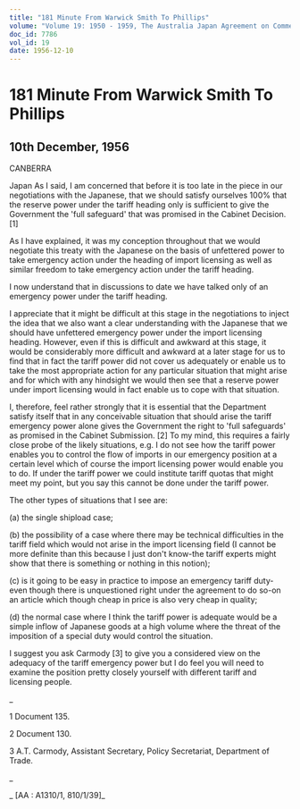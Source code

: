 ```yaml
---
title: "181 Minute From Warwick Smith To Phillips"
volume: "Volume 19: 1950 - 1959, The Australia Japan Agreement on Commerce"
doc_id: 7786
vol_id: 19
date: 1956-12-10
---
```


# 181 Minute From Warwick Smith To Phillips

## 10th December, 1956

CANBERRA

Japan As I said, I am concerned that before it is too late in the piece in our negotiations with the Japanese, that we should satisfy ourselves 100% that the reserve power under the tariff heading only is sufficient to give the Government the 'full safeguard' that was promised in the Cabinet Decision. [1]

As I have explained, it was my conception throughout that we would negotiate this treaty with the Japanese on the basis of unfettered power to take emergency action under the heading of import licensing as well as similar freedom to take emergency action under the tariff heading.

I now understand that in discussions to date we have talked only of an emergency power under the tariff heading.

I appreciate that it might be difficult at this stage in the negotiations to inject the idea that we also want a clear understanding with the Japanese that we should have unfettered emergency power under the import licensing heading. However, even if this is difficult and awkward at this stage, it would be considerably more difficult and awkward at a later stage for us to find that in fact the tariff power did not cover us adequately or enable us to take the most appropriate action for any particular situation that might arise and for which with any hindsight we would then see that a reserve power under import licensing would in fact enable us to cope with that situation.

I, therefore, feel rather strongly that it is essential that the Department satisfy itself that in any conceivable situation that should arise the tariff emergency power alone gives the Government the right to 'full safeguards' as promised in the Cabinet Submission. [2] To my mind, this requires a fairly close probe of the likely situations, e.g. I do not see how the tariff power enables you to control the flow of imports in our emergency position at a certain level which of course the import licensing power would enable you to do. If under the tariff power we could institute tariff quotas that might meet my point, but you say this cannot be done under the tariff power.

The other types of situations that I see are:

(a) the single shipload case;

(b) the possibility of a case where there may be technical difficulties in the tariff field which would not arise in the import licensing field (I cannot be more definite than this because I just don't know-the tariff experts might show that there is something or nothing in this notion);

(c) is it going to be easy in practice to impose an emergency tariff duty-even though there is unquestioned right under the agreement to do so-on an article which though cheap in price is also very cheap in quality;

(d) the normal case where I think the tariff power is adequate would be a simple inflow of Japanese goods at a high volume where the threat of the imposition of a special duty would control the situation.

I suggest you ask Carmody [3] to give you a considered view on the adequacy of the tariff emergency power but I do feel you will need to examine the position pretty closely yourself with different tariff and licensing people.

_

1 Document 135.

2 Document 130.

3 A.T. Carmody, Assistant Secretary, Policy Secretariat, Department of Trade.

_

_ [AA : A1310/1, 810/1/39]_
